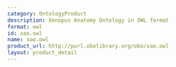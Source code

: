 ```yaml
---
category: OntologyProduct
description: Xenopus Anatomy Ontology in OWL format
format: owl
id: xao.owl
name: xao.owl
product_url: http://purl.obolibrary.org/obo/xao.owl
layout: product_detail
---
```

